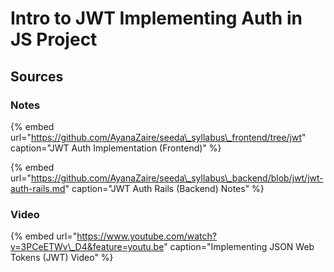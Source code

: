 # Intro to JWT Implementing Auth in JS Project

## Sources

### Notes

{% embed url="https://github.com/AyanaZaire/seeda\_syllabus\_frontend/tree/jwt" caption="JWT Auth Implementation \(Frontend\)" %}

{% embed url="https://github.com/AyanaZaire/seeda\_syllabus\_backend/blob/jwt/jwt-auth-rails.md" caption="JWT Auth Rails \(Backend\) Notes" %}

### Video

{% embed url="https://www.youtube.com/watch?v=3PCeETWv\_D4&feature=youtu.be" caption="Implementing JSON Web Tokens \(JWT\) Video" %}

